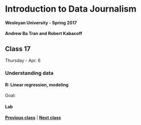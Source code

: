 # Introduction to Data Journalism
  
#### Wesleyan University - Spring 2017
  
**Andrew Ba Tran and Robert Kabacoff**
  
## Class 17
Thursday - Apr. 6
                             
### Understanding data
                             
#### R: Linear regression, modeling
                             
Goal: 
                             
#### Lab

                   
**[Previous class](class16.md)** | **[Next class](class18.md)**
